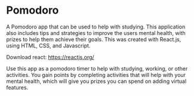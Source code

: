 # Pomodoro
A Pomodoro app that can be used to help with studying. This application also includes tips and strategies to improve the users mental health, with prizes to help them achieve their goals.
This was created with React.js, using HTML, CSS, and Javascript.

Download react: https://reactjs.org/

Use this app as a pomodoro timer to help with studying, working, or other activities. You gain points by completing activities that will help with your mental health, which will give you prizes you can spend on adding virtual features.
